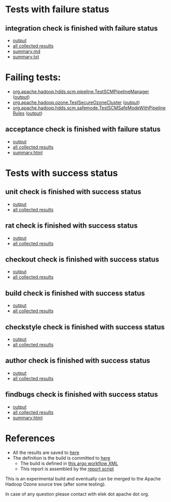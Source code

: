 # Tests with failure status

## integration check is finished with failure status

   * [output](https://raw.githubusercontent.com/elek/ozone-ci-03/master/pr/pr-hdds-2477-mbqcb/integration/output.log)
   * [all collected results](https://github.com/elek/ozone-ci-03/tree/master/pr/pr-hdds-2477-mbqcb/integration)
   * [summary.md](https://github.com/elek/ozone-ci-03/tree/master/pr/pr-hdds-2477-mbqcb/integration/summary.md)
   * [summary.txt](https://github.com/elek/ozone-ci-03/tree/master/pr/pr-hdds-2477-mbqcb/integration/summary.txt)

# Failing tests: 

 * [org.apache.hadoop.hdds.scm.pipeline.TestSCMPipelineManager](hadoop-ozone/integration-test/org.apache.hadoop.hdds.scm.pipeline.TestSCMPipelineManager.txt) ([output](hadoop-ozone/integration-test/org.apache.hadoop.hdds.scm.pipeline.TestSCMPipelineManager-output.txt))
 * [org.apache.hadoop.ozone.TestSecureOzoneCluster](hadoop-ozone/integration-test/org.apache.hadoop.ozone.TestSecureOzoneCluster.txt) ([output](hadoop-ozone/integration-test/org.apache.hadoop.ozone.TestSecureOzoneCluster-output.txt))
 * [org.apache.hadoop.hdds.scm.safemode.TestSCMSafeModeWithPipelineRules](hadoop-ozone/integration-test/org.apache.hadoop.hdds.scm.safemode.TestSCMSafeModeWithPipelineRules.txt) ([output](hadoop-ozone/integration-test/org.apache.hadoop.hdds.scm.safemode.TestSCMSafeModeWithPipelineRules-output.txt))

## acceptance check is finished with failure status

   * [output](https://raw.githubusercontent.com/elek/ozone-ci-03/master/pr/pr-hdds-2477-mbqcb/acceptance/output.log)
   * [all collected results](https://github.com/elek/ozone-ci-03/tree/master/pr/pr-hdds-2477-mbqcb/acceptance)
   * [summary.html](https://elek.github.io/ozone-ci-03/pr/pr-hdds-2477-mbqcb/acceptance/summary.html)



# Tests with success status

## unit check is finished with success status

   * [output](https://raw.githubusercontent.com/elek/ozone-ci-03/master/pr/pr-hdds-2477-mbqcb/unit/output.log)
   * [all collected results](https://github.com/elek/ozone-ci-03/tree/master/pr/pr-hdds-2477-mbqcb/unit)


## rat check is finished with success status

   * [output](https://raw.githubusercontent.com/elek/ozone-ci-03/master/pr/pr-hdds-2477-mbqcb/rat/output.log)
   * [all collected results](https://github.com/elek/ozone-ci-03/tree/master/pr/pr-hdds-2477-mbqcb/rat)


## checkout check is finished with success status

   * [output](https://raw.githubusercontent.com/elek/ozone-ci-03/master/pr/pr-hdds-2477-mbqcb/checkout/output.log)
   * [all collected results](https://github.com/elek/ozone-ci-03/tree/master/pr/pr-hdds-2477-mbqcb/checkout)


## build check is finished with success status

   * [output](https://raw.githubusercontent.com/elek/ozone-ci-03/master/pr/pr-hdds-2477-mbqcb/build/output.log)
   * [all collected results](https://github.com/elek/ozone-ci-03/tree/master/pr/pr-hdds-2477-mbqcb/build)


## checkstyle check is finished with success status

   * [output](https://raw.githubusercontent.com/elek/ozone-ci-03/master/pr/pr-hdds-2477-mbqcb/checkstyle/output.log)
   * [all collected results](https://github.com/elek/ozone-ci-03/tree/master/pr/pr-hdds-2477-mbqcb/checkstyle)


## author check is finished with success status

   * [output](https://raw.githubusercontent.com/elek/ozone-ci-03/master/pr/pr-hdds-2477-mbqcb/author/output.log)
   * [all collected results](https://github.com/elek/ozone-ci-03/tree/master/pr/pr-hdds-2477-mbqcb/author)


## findbugs check is finished with success status

   * [output](https://raw.githubusercontent.com/elek/ozone-ci-03/master/pr/pr-hdds-2477-mbqcb/findbugs/output.log)
   * [all collected results](https://github.com/elek/ozone-ci-03/tree/master/pr/pr-hdds-2477-mbqcb/findbugs)
   * [summary.html](https://elek.github.io/ozone-ci-03/pr/pr-hdds-2477-mbqcb/findbugs/summary.html)




# References

 * All the results are saved to [here](https://github.com/elek/ozone-ci-03/tree/master/pr/pr-hdds-2477-mbqcb/)
 * The definition is the build is committed to [here](https://github.com/elek/argo-ozone)
    * The build is defined in [this argo workflow XML](https://github.com/elek/argo-ozone/blob/master/ozone-build.yaml)
    * This report is assembled by the [report script](https://github.com/elek/argo-ozone/blob/master/scripts/report.sh)

This is an experimental build and eventually can be merged to the Apache Hadoop Ozone source tree (after some testing).

In case of any question please contact with elek dot apache dot org.
